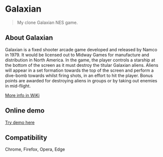 # Galaxian
> My clone Galaxian NES game.

## About Galaxian

Galaxian is a fixed shooter arcade game developed and released by Namco in 1979. It would be licensed out to Midway Games for manufacture and distribution in North America. In the game, the player controls a starship at the bottom of the screen as it must destroy the titular Galaxian aliens. Aliens will appear in a set formation towards the top of the screen and perform a dive-bomb towards whilst firing shots, in an effort to hit the player. Bonus points are awarded for destroying aliens in groups or by taking out enemies in mid-flight.

[More info in WiKi](https://en.wikipedia.org/wiki/Galaxian)

## Online demo

[Try demo here](https://ajsn1988.github.io/galaxian/)

## Compatibility

Chrome, Firefox, Opera, Edge